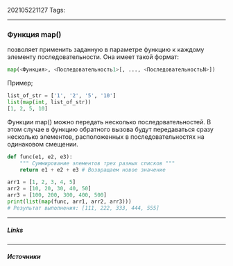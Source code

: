 202105221127
Tags:
___
### Функция map()
позволяет применить заданную в параметре функцию к каждому элементу последовательности. Она имеет такой формат:
``` python
map(<Функция>, <Последовательность1>[, ..., <ПоследовательностьN>])
```
Пример;
```python
list_of_str = ['1', '2', '5', '10']
list(map(int, list_of_str))
[1, 2, 5, 10]
```
Функции map() можно передать несколько последовательностей. В этом случае в функцию обратного вызова будут передаваться сразу несколько элементов, расположенных в последовательностях на одинаковом смещении.
``` python
def func(e1, e2, e3):
	""" Суммирование элементов трех разных списков """
	return e1 + e2 + e3 # Возвращаем новое значение

arr1 = [1, 2, 3, 4, 5]
arr2 = [10, 20, 30, 40, 50]
arr3 = [100, 200, 300, 400, 500]
print(list(map(func, arr1, arr2, arr3)))
# Результат выполнения: [111, 222, 333, 444, 555]
```

___
##### Links


---
##### Источники
